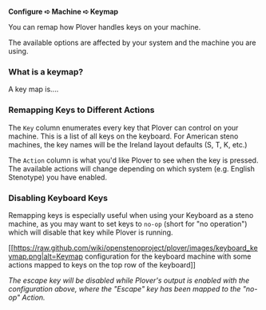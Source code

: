 **Configure ➪ Machine ➪ Keymap**

You can remap how Plover handles keys on your machine.

The available options are affected by your system and the machine you are using.

### What is a keymap?

A key map is....

### Remapping Keys to Different Actions

The `Key` column enumerates every key that Plover can control on your machine. This is a list of all keys on the keyboard. For American steno machines, the key names will be the Ireland layout defaults (S, T, K, etc.)

The `Action` column is what you'd like Plover to see when the key is pressed. The available actions will change depending on which system (e.g. English Stenotype) you have enabled.

### Disabling Keyboard Keys

Remapping keys is especially useful when using your Keyboard as a steno machine, as you may want to set keys to `no-op` (short for "no operation") which will disable that key while Plover is running.

[[https://raw.github.com/wiki/openstenoproject/plover/images/keyboard_keymap.png|alt=Keymap configuration for the keyboard machine with some actions mapped to keys on the top row of the keyboard]]

*The escape key will be disabled while Plover's output is enabled with the configuration above, where the  "Escape" key has been mapped to the "no-op" Action.*